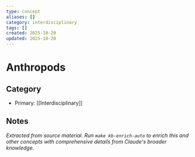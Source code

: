 ```yaml
---
type: concept
aliases: []
category: interdisciplinary
tags: []
created: 2025-10-20
updated: 2025-10-20
---
```


# Anthropods

## Category

- Primary: [[Interdisciplinary]]

## Notes

*Extracted from source material. Run `make kb-enrich-auto` to enrich this and other concepts with comprehensive details from Claude's broader knowledge.*
